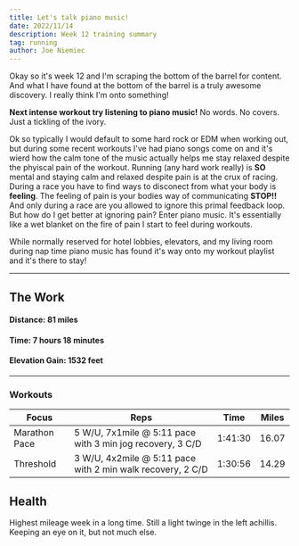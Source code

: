 ```yaml
---
title: Let's talk piano music!
date: 2022/11/14
description: Week 12 training summary
tag: running
author: Joe Niemiec
---
```

Okay so it's week 12 and I'm scraping the bottom of the barrel for content. And what I have found at the bottom of the barrel is a truly awesome discovery. I really think I'm onto something! 

**Next intense workout try listening to piano music!** No words. No covers. Just a tickling of the ivory.

Ok so typically I would default to some hard rock or EDM when working out, but during some recent workouts I've had piano songs come on and it's wierd how the calm tone of the music actually helps me stay relaxed despite the phyiscal pain of the workout. Running (any hard work really) is **SO** mental and staying calm and relaxed despite pain is at the crux of racing. During a race you have to find ways to disconect from what your body is **feeling**. The feeling of pain is your bodies way of communicating **STOP!!** And only during a race are you allowed to ignore this primal feedback loop. But how do I get better at ignoring pain? Enter piano music. It's essentially like a wet blanket on the fire of pain I start to feel during workouts.   

While normally reserved for hotel lobbies, elevators, and my living room during nap time piano music has found it's way onto my workout playlist and it's there to stay! 

--------------------------- 

## **The Work**

#### **Distance:** 81 miles

#### **Time:** 7 hours 18 minutes

#### **Elevation Gain:** 1532 feet  

---------------------------

### **Workouts**

<div className="overflow-x-auto">
<table className="min-w-full inline-block text-left">
  <thead className="border-b-2 border-green-500 uppercase bg-slate-100 dark:bg-slate-800">
  <tr>
    <th className="py-3 px-6">Focus </th>
    <th className="py-3 px-6">Reps</th>
    <th className="py-3 px-6">Time</th>
    <th className="py-3 px-6">Miles</th>
  </tr>
  </thead>
  <tr className="bg-white border-b-2 border-green-500 dark:bg-slate-800">
    <td className="py-4 px-6">Marathon Pace</td>
    <td className="py-4 px-6">5 W/U, 7x1mile @ 5:11 pace with 3 min jog recovery, 3 C/D</td>
    <td className="py-4 px-6">1:41:30</td>
    <td className="py-4 px-6">16.07</td>
  </tr>
  <tr className="bg-white border-b-2 border-green-500 dark:bg-slate-800">
    <td className="py-4 px-6">Threshold</td>
    <td className="py-4 px-6">3 W/U, 4x2mile @ 5:11 pace with 2 min walk recovery, 2 C/D</td>
    <td className="py-4 px-6">1:30:56</td>
    <td className="py-4 px-6">14.29</td>
  </tr>
</table>
</div>

## **Health**
Highest mileage week in a long time. Still a light twinge in the left achillis. Keeping an eye on it, but not much else.
